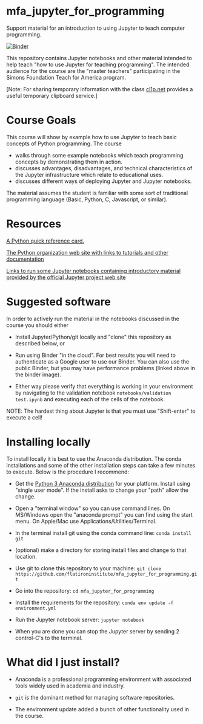 # mfa_jupyter_for_programming

Support material for an introduction to using Jupyter to teach computer programming.

[![Binder](https://mybinder.org/badge.svg)](https://mybinder.org/v2/gh/flatironinstitute/mfa_jupyter_for_programming/master)

This repository contains Jupyter notebooks and other material
intended to help teach "how to use Jupyter for teaching programming".
The intended audience for the course are the "master teachers" participating
in the Simons Foundation Teach for America program.

[Note: For sharing temporary information with the class
<a href="https://cl1p.net/">cl1p.net</a> provides a useful temporary
clipboard service.]

# Course Goals

This course will show by example how to use Jupyter to teach basic
concepts of Python programming.  The course 

- walks through some example notebooks which teach programming concepts by demonstrating them in action.
- discusses advantages, disadvantages, and technical characteristics of the Jupyter infrastructure which relate to educational uses.
- discusses different ways of deploying Jupyter and Jupyter notebooks.

The material assumes the student is familiar with some sort of traditional programming
language (Basic, Python, C, Javascript, or similar).

# Resources

<a href="https://www.cs.put.poznan.pl/csobaniec/software/python/py-qrc.html">
A Python quick reference card.</a>

<a href="https://www.python.org/">The Python organization web site with
links to tutorials and other documentation</a>

<a href="https://jupyter.org/try">Links to run some Jupyter notebooks
containing introductory material provided by the official Jupyter project
web site</a>

# Suggested software

In order to actively run the material in the notebooks discussed in the course
you should either

- Install Jupyter/Python/git locally and "clone" this repository as described below, or

- Run using Binder "in the cloud".  For best results you will need to authenticate 
as a Google user to use our Binder.  You can also use the public Binder,
but you may have performance problems (linked above in the binder image).

- Either way please verify that everything is working in your environment by navigating
to the validation notebook `notebooks/validation test.ipynb` and executing each
of the cells of the notebook.

NOTE: The hardest thing about Jupyter is that you must use "Shift-enter" to execute
a cell!

# Installing locally

To install locally it is best to use the Anaconda distribution.
The conda installations and some of the other installation steps can take
a few minutes to execute.  Below is the procedure I recommend:

- Get the <a href="https://www.anaconda.com/distribution/">Python 3 Anaconda distribution</a> for your platform.
Install using "single user mode".  If the install asks to change your "path" allow the change.

- Open a "terminal window" so you can use command lines.  On MS/Windows open the "anaconda prompt"
you can find using the start menu.
On Apple/Mac use Applications/Utilities/Terminal.

- In the terminal install git using the conda command line: `conda install git`

- (optional) make a directory for storing install files and change to that location.

- Use git to clone this repository to your machine: `git clone https://github.com/flatironinstitute/mfa_jupyter_for_programming.git`

- Go into the repository: `cd mfa_jupyter_for_programming`

- Install the requirements for the repository: `conda env update -f environment.yml`

- Run the Jupyter notebook server: `jupyter notebook`

- When you are done you can stop the Jupyter server by sending 2 control-C's to the terminal.

# What did I just install?

- Anaconda is a professional programming environment with associated tools widely used in academia and industry.

- `git` is the dominant method for managing software repositories.

- The environment update added a bunch of other functionality used in the course.


